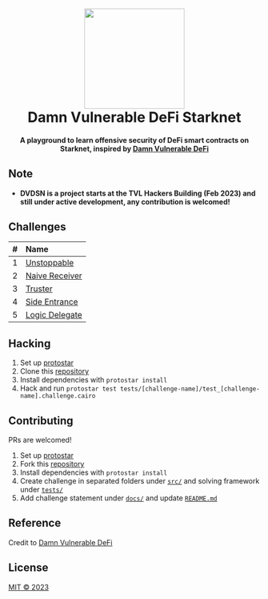 <h1 align="center">
    <img src="./assets/StarkNet-Icon.png" width="200"/>
    <br>
    Damn Vulnerable DeFi Starknet
</h1>

<h4 align="center">
    A playground to learn offensive security of DeFi smart contracts on Starknet, inspired by <a href="https://www.damnvulnerabledefi.xyz/">Damn Vulnerable DeFi</a>
</h4>

## Note
- **DVDSN is a project starts at the TVL Hackers Building (Feb 2023) and still under active development, any contribution is welcomed!**

## Challenges

| #    | Name                                    |
| :--- | :-------------------------------------- |
| 1    | [Unstoppable](docs/Unstoppable.md)      |
| 2    | [Naive Receiver](docs/NaiveReceiver.md) |
| 3    | [Truster](docs/Truster.md)              |
| 4    | [Side Entrance](docs/SideEntrance.md)   |
| 5    | [Logic Delegate](docs/LogicDelegate.md) |

## Hacking

1. Set up [protostar](https://github.com/software-mansion/protostar)
2. Clone this [repository](https://github.com/quasarlabsXYZ/dvdsn)
3. Install dependencies with `protostar install`
4. Hack and run `protostar test tests/[challenge-name]/test_[challenge-name].challenge.cairo`

## Contributing

PRs are welcomed!

1. Set up [protostar](https://github.com/software-mansion/protostar)
2. Fork this [repository](https://github.com/quasarlabsXYZ/dvdsn)
3. Install dependencies with `protostar install`
4. Create challenge in separated folders under [`src/`](src/) and solving framework under [`tests/`](tests/)
5. Add challenge statement under [`docs/`](docs/) and update [`README.md`](README.md)

## Reference

Credit to [Damn Vulnerable DeFi](https://www.damnvulnerabledefi.xyz/)

## License

[MIT © 2023](LICENSE)
